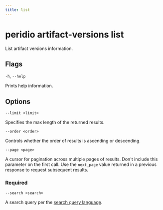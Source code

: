 ```yaml
---
title: list
---
```


# peridio artifact-versions list

List artifact versions information.

## Flags

`-h`, `--help`

Prints help information.

## Options

`--limit <limit>`

Specifies the max length of the returned results.

`--order <order>`

Controls whether the order of results is ascending or descending.

`--page <page>`

A cursor for pagination across multiple pages of results. Don't include this parameter on the first call. Use the `next_page` value returned in a previous response to request subsequent results.

### Required

`--search <search>`

A search query per the [search query language](https://docs.peridio.com/admin-api#section/Search-Query-Language).
